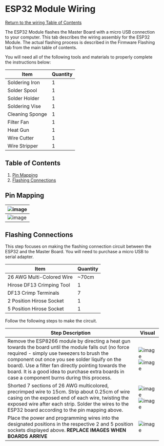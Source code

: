 # ESP32 Module Wiring
[Return to the wiring Table of Contents](https://github.com/EmiliaPsacharopoulos/Quadruped-8dof-Robot/tree/main/Wiring#table-of-contents)

The ESP32 Module flashes the Master Board with a micro USB connection to your computer. This tab describes the wiring assembly for the ESP32 Module. The actual flashing process is described in the Firmware Flashing tab from the main table of contents. 

You will need all of the following tools and materials to properly complete the instructions below:

| Item | Quantity | 
| --- | --- |
| Soldering Iron | 1 |
| Solder Spool | 1 |
| Solder Holder | 1 |
| Soldering Vise | 1 |
| Cleaning Sponge | 1 |
| Filter Fan | 1 |
| Heat Gun | 1 |
| Wire Cutter | 1 |
| Wire Stripper | 1 |



## Table of Contents
1. [Pin Mapping](https://github.com/EmiliaPsacharopoulos/Quadruped-8dof-Robot/blob/main/Wiring/ESP32%20Module%20Wiring/README.md#pin-mapping)
2. [Flashing Connections](https://github.com/EmiliaPsacharopoulos/Quadruped-8dof-Robot/blob/main/Wiring/ESP32%20Module%20Wiring/README.md#flashing-connections)

## Pin Mapping

| ![image](https://user-images.githubusercontent.com/84528674/122427941-7f543580-cf5f-11eb-80d2-2de51eb9eb42.png) |
| --- |
| ![image](https://user-images.githubusercontent.com/84528674/122426204-0c968a80-cf5e-11eb-95d8-46f7425488d0.png) |

## Flashing Connections
This step focuses on making the flashing connection circuit between the ESP32 and the Master Board. You will need to purchase a micro USB to serial adapter.

| Item | Quantity | 
| --- | --- |
| 26 AWG Multi-Colored Wire | ~70cm |
| Hirose DF13 Crimping Tool | 1 |
| DF13 Crimp Terminals | 7 |
| 2 Position Hirose Socket | 1 |
| 5 Position Hirose Socket | 1 |


Follow the following steps to make the circuit. 

| Step Description | Visual | 
| --- | --- |
| Remove the ESP8266 module by directing a heat gun towards the board until the module falls out (no force required - simply use tweezers to brush the component out once you see solder liquify on the board). Use a filter fan directly pointing towards the board. It is a good idea to purchase extra boards in case a component burns during this process. | ![image](https://user-images.githubusercontent.com/84528674/121551068-4fe07e80-c9dd-11eb-90ca-2c6ccfd8c7f7.png) ![image](https://user-images.githubusercontent.com/84528674/122426345-2d5ee000-cf5e-11eb-9f7f-a0f571c6017a.png) |
| Shorted 7 sections of 26 AWG multicolored, precrimped wire to 15cm. Strip about 0.25cm of wire casing on the exposed end of each wire, twisting the exposed wire after each strip. Solder the wires to the ESP32 board according to the pin mapping above. | ![image](https://user-images.githubusercontent.com/84528674/124772282-e5522e00-df09-11eb-89a7-3e1ced09b951.png) ![image](https://user-images.githubusercontent.com/84528674/124772192-cd7aaa00-df09-11eb-9d1b-a1e380243e10.png) |
| Place the power and programming wires into the designated positions in the respective 2 and 5 position sockets displayed above. **REPLACE IMAGES WHEN BOARDS ARRIVE** | ![image](https://user-images.githubusercontent.com/84528674/124774094-868db400-df0b-11eb-83ca-713b8f93bfb1.png) |
